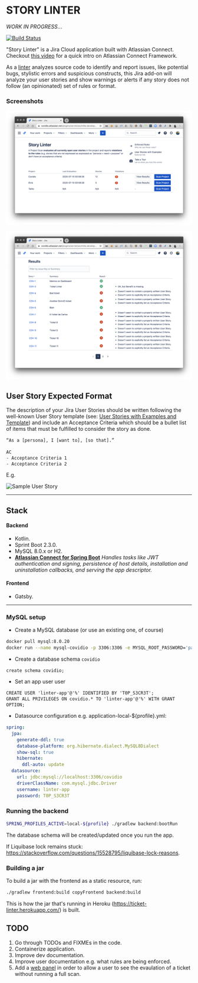 # STORY LINTER
_WORK IN PROGRESS_...

[![Build Status](https://travis-ci.com/jmigueprieto/ticket-linter.svg?branch=master)](https://travis-ci.com/jmigueprieto/ticket-linter)

"Story Linter" is a Jira Cloud application built with Atlassian Connect. Checkout [this
video](https://www.youtube.com/watch?v=qzxVBjV5g60) for a quick intro on Atlassian Connect Framework.

As a [linter](https://en.wikipedia.org/wiki/Lint_(software))
analyzes source code to identify and report issues, like potential bugs, stylistic errors and suspicious constructs,
this Jira add-on will analyze your user stories and show warnings or alerts if any story does not follow (an opinionated)
set of rules or format.

### Screenshots

![Screenshot](./docs/images/screenshot-01.png)

![Screenshot](./docs/images/screenshot-02.png)


## User Story Expected Format

The description of your Jira User Stories should be written following the well-known User Story template (see: [User Stories with Examples and Template](https://www.atlassian.com/agile/project-management/user-stories)) 
and include an Acceptance Criteria which should be a bullet list of items that must be fulfilled to consider the story as done.


```text
“As a [persona], I [want to], [so that].”

AC
- Acceptance Criteria 1
- Acceptance Criteria 2
```


E.g.


![Sample User Story](./docs/images/sample-story.png)

----

## Stack 

#### Backend
- Kotlin.
- Sprint Boot 2.3.0.
- MySQL 8.0.x or H2.
- [**Atlassian Connect for Spring Boot**](https://developer.atlassian.com/cloud/jira/platform/frameworks-and-tools/)
_Handles tasks like JWT authentication and signing, persistence of host details, installation and uninstallation callbacks, and serving the app descriptor._

#### Frontend
- Gatsby.

---

### MySQL setup

- Create a MySQL database (or use an existing one, of course) 
```bash
docker pull mysql:8.0.20
docker run --name mysql-covidio -p 3306:3306 -e MYSQL_ROOT_PASSWORD='pazz' -e MYSQL_ROOT_HOST='%' -v /Users/jmpr/ticket-linter/data/mysql:/var/lib/mysql -d mysql:8.0.20
```

- Create a database schema `covidio`
```mysql
create schema covidio;
```


- Set an app user user
```mysql
CREATE USER 'linter-app'@'%' IDENTIFIED BY 'T0P_S3CR3T';
GRANT ALL PRIVILEGES ON covidio.* TO 'linter-app'@'%' WITH GRANT OPTION;
```

- Datasource configuration e.g. application-local-${profile}.yml:
```yaml
spring:
  jpa:
    generate-ddl: true
    database-platform: org.hibernate.dialect.MySQL8Dialect
    show-sql: true
    hibernate:
      ddl-auto: update
  datasource:
    url: jdbc:mysql://localhost:3306/covidio
    driverClassName: com.mysql.jdbc.Driver
    username: linter-app
    password: T0P_S3CR3T
```

### Running the backend

```bash
SPRING_PROFILES_ACTIVE=local-${profile} ./gradlew backend:bootRun
```

The database schema will be created/updated once you run the app.

If Liquibase lock remains stuck: https://stackoverflow.com/questions/15528795/liquibase-lock-reasons.

### Building a jar 

To build a jar with the frontend as a static resource, run:

```bash
./gradlew frontend:build copyFrontend backend:build
```

This is how the jar that's running in Heroku (https://ticket-linter.herokuapp.com/) is built.


## TODO
1. Go through TODOs and FIXMEs in the code.
2. Containerize application.
3. Improve dev documentation.
4. Improve user documentation e.g. what rules are being enforced.
5. Add a [web panel](https://developer.atlassian.com/cloud/jira/software/modules/web-panel/) in order to allow a user to see the evaulation of a ticket without running a full scan.
